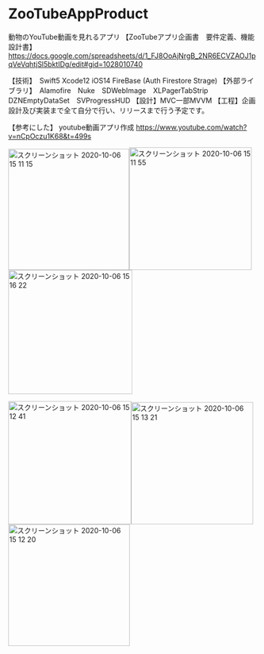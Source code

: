 # ZooTubeAppProduct
動物のYouTube動画を見れるアプリ
【ZooTubeアプリ企画書　要件定義、機能設計書】
https://docs.google.com/spreadsheets/d/1_FJ8OoAjNrgB_2NR6ECVZAOJ1pqVeVqhtjSl5bktIDg/edit#gid=1028010740

【技術】　Swift5 Xcode12 iOS14 FireBase (Auth Firestore Strage)
【外部ライブラリ】　Alamofire　Nuke　SDWebImage　XLPagerTabStrip　DZNEmptyDataSet　SVProgressHUD
【設計】MVC一部MVVM
【工程】企画設計及び実装まで全て自分で行い、リリースまで行う予定です。

【参考にした】
youtube動画アプリ作成
https://www.youtube.com/watch?v=nCpOczu1K68&t=499s

<img width="244" alt="スクリーンショット 2020-10-06 15 11 15" src="https://user-images.githubusercontent.com/51296886/95165481-00f79f00-07e7-11eb-95e3-7b777cb9ec9f.png"><img width="247" alt="スクリーンショット 2020-10-06 15 11 55" src="https://user-images.githubusercontent.com/51296886/95165482-02c16280-07e7-11eb-874e-b98953c05eb7.png"><img width="250" alt="スクリーンショット 2020-10-06 15 16 22" src="https://user-images.githubusercontent.com/51296886/95165489-03f28f80-07e7-11eb-9fdd-90fa2e3e69cf.png">

<img width="248" alt="スクリーンショット 2020-10-06 15 12 41" src="https://user-images.githubusercontent.com/51296886/95165485-0359f900-07e7-11eb-9a8b-b3bc081f3daa.png"><img width="246" alt="スクリーンショット 2020-10-06 15 13 21" src="https://user-images.githubusercontent.com/51296886/95165486-03f28f80-07e7-11eb-8173-5ecf30055e38.png"><img width="245" alt="スクリーンショット 2020-10-06 15 12 20" src="https://user-images.githubusercontent.com/51296886/95165484-02c16280-07e7-11eb-828e-5f3475662d10.png">
